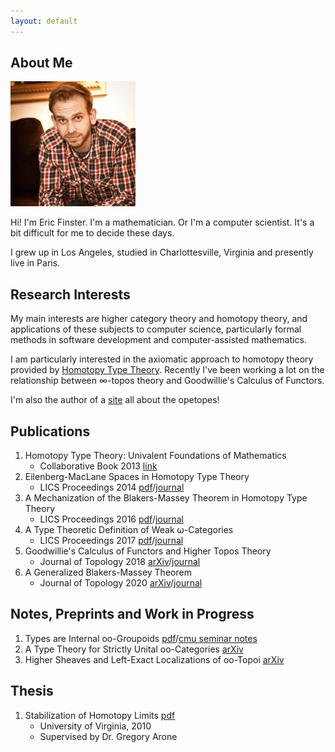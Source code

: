 ```yaml
---
layout: default
---
```


## About Me

<img class="profile-picture" src="files/eric.jpg">

Hi!  I'm Eric Finster.  I'm a mathematician.  Or I'm a computer
scientist.  It's a bit difficult for me to decide these days.

I grew up in Los Angeles, studied in Charlottesville, Virginia and
presently live in Paris.

## Research Interests

My main interests are higher category theory and homotopy theory, and
applications of these subjects to computer science, particularly
formal methods in software development and computer-assisted
mathematics.

I am particularly interested in the axiomatic approach to homotopy
theory provided by [Homotopy Type
Theory](http://www.homotopytypetheory.org).  Recently I've been
working a lot on the relationship between &infin;-topos theory and
Goodwillie's Calculus of Functors.

I'm also the author of a [site](http://opetopic.net) all about the
opetopes!

## Publications

1. Homotopy Type Theory: Univalent Foundations of Mathematics
   * Collaborative Book 2013 [link](https://homotopytypetheory.org/book/)
2. Eilenberg-MacLane Spaces in Homotopy Type Theory 
   * LICS Proceedings 2014 [pdf](files/emhott.pdf)/[journal](https://dl.acm.org/citation.cfm?id=2603088)
3. A Mechanization of the Blakers-Massey Theorem in Homotopy Type Theory
   * LICS Proceedings 2016 [pdf](files/bmhott.pdf)/[journal](https://ieeexplore.ieee.org/document/8576476)
4. A Type Theoretic Definition of Weak &omega;-Categories
   * LICS Proceedings 2017 [pdf](files/catt.pdf)/[journal](https://ieeexplore.ieee.org/document/8005124)
5. Goodwillie's Calculus of Functors and Higher Topos Theory 
   * Journal of Topology 2018 [arXiv](https://arxiv.org/abs/1703.09632)/[journal](https://londmathsoc.onlinelibrary.wiley.com/doi/pdf/10.1112/topo.12082)
6. A Generalized Blakers-Massey Theorem
   * Journal of Topology 2020 [arXiv](https://arxiv.org/abs/1703.09050)/[journal](https://londmathsoc.onlinelibrary.wiley.com/doi/abs/10.1112/topo.12163)

## Notes, Preprints and Work in Progress

1. Types are Internal oo-Groupoids [pdf](files/type-int-grpds.pdf)/[cmu seminar notes](files/cmu-hott-seminar-notes.pdf)
2. A Type Theory for Strictly Unital oo-Categories [arXiv](https://arxiv.org/abs/2007.08307)
3. Higher Sheaves and Left-Exact Localizations of oo-Topoi [arXiv](https://arxiv.org/abs/2101.02791)

## Thesis

1. Stabilization of Homotopy Limits [pdf](files/thesis.pdf)
   * University of Virginia, 2010
   * Supervised by Dr. Gregory Arone
